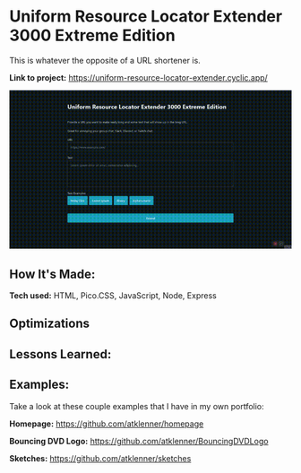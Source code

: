# Uniform Resource Locator Extender 3000 Extreme Edition
This is whatever the opposite of a URL shortener is.

**Link to project:** https://uniform-resource-locator-extender.cyclic.app/

![URL Extender demo](https://github.com/atklenner/atklenner/blob/main/images/extender-recording.gif)

## How It's Made:

**Tech used:** HTML, Pico.CSS, JavaScript, Node, Express



## Optimizations



## Lessons Learned:



## Examples:
Take a look at these couple examples that I have in my own portfolio:

**Homepage:** https://github.com/atklenner/homepage

**Bouncing DVD Logo:** https://github.com/atklenner/BouncingDVDLogo

**Sketches:** https://github.com/atklenner/sketches
